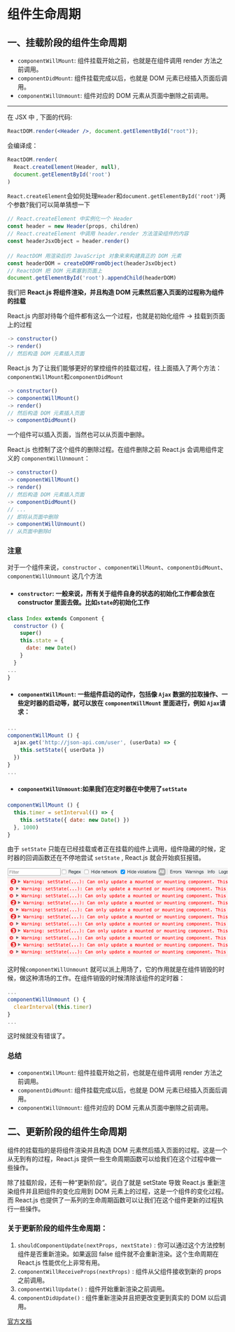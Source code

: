 # 组件生命周期

## 一、挂载阶段的组件生命周期

- `componentWillMount`: 组件挂载开始之前，也就是在组件调用 render 方法之前调用。
- `componentDidMount`: 组件挂载完成以后，也就是 DOM 元素已经插入页面后调用。
- `componentWillUnmount`: 组件对应的 DOM 元素从页面中删除之前调用。

---

在 JSX 中 , 下面的代码:

```jsx
ReactDOM.render(<Header />, document.getElementById("root"));
```

会编译成：

```JavaScript
ReactDOM.render(
  React.createElement(Header, null),
  document.getElementById('root')
)
```

`React.createElement`会如何处理`Header`和`document.getElementById('root')`两个参数?我们可以简单猜想一下

```JavaScript
// React.createElement 中实例化一个 Header
const header = new Header(props, children)
// React.createElement 中调用 header.render 方法渲染组件的内容
const headerJsxObject = header.render()

// ReactDOM 用渲染后的 JavaScript 对象来来构建真正的 DOM 元素
const headerDOM = createDOMFromObject(headerJsxObject)
// ReactDOM 把 DOM 元素塞到页面上
document.getElementById('root').appendChild(headerDOM)
```

我们把 **React.js 将组件渲染，并且构造 DOM 元素然后塞入页面的过程称为组件的挂载**

React.js 内部对待每个组件都有这么一个过程，也就是初始化组件 -> 挂载到页面上的过程

```JavaScript
-> constructor()
-> render()
// 然后构造 DOM 元素插入页面
```

React.js 为了让我们能够更好的掌控组件的挂载过程，往上面插入了两个方法：`componentWillMount`和`componentDidMount`

```JavaScript
-> constructor()
-> componentWillMount()
-> render()
// 然后构造 DOM 元素插入页面
-> componentDidMount()
```

一个组件可以插入页面，当然也可以从页面中删除。

React.js 也控制了这个组件的删除过程。在组件删除之前 React.js 会调用组件定义的 `componentWillUnmount`：

```JavaScript
-> constructor()
-> componentWillMount()
-> render()
// 然后构造 DOM 元素插入页面
-> componentDidMount()
// ...
// 即将从页面中删除
-> componentWillUnmount()
// 从页面中删除d
```

### 注意

对于一个组件来说，`constructor` 、`componentWillMount`、`componentDidMount`、`componentWillUnmount` 这几个方法

- #### `constructor`: 一般来说，所有关于组件自身的状态的初始化工作都会放在 constructor 里面去做。比如`state`的初始化工作

```jsx
class Index extends Component {
  constructor () {
    super()
    this.state = {
      date: new Date()
    }
  }
...
}
```

- #### `componentWillMount`: 一些组件启动的动作，包括像 `Ajax` 数据的拉取操作、一些定时器的启动等，就可以放在 `componentWillMount` 里面进行，例如 `Ajax`请求：

```jsx
...
componentWillMount () {
  ajax.get('http://json-api.com/user', (userData) => {
    this.setState({ userData })
  })
}
...
```

- #### `componentWillUnmount`:如果我们在定时器在中使用了`setState`

```jsx
componentWillMount () {
  this.timer = setInterval(() => {
    this.setState({ date: new Date() })
  }, 1000)
}
```

由于 `setState` 只能在已经挂载或者正在挂载的组件上调用，组件隐藏的时候，定时器的回调函数还在不停地尝试 `setState` , React.js 就会开始疯狂报错。

![挂载阶段的组件生命周期](./images/挂载阶段的组件生命周期.png)

这时候`componentWillUnmount` 就可以派上用场了，它的作用就是在组件销毁的时候，做这种清场的工作。在组件销毁的时候清除该组件的定时器：

```jsx
...
componentWillUnmount () {
  clearInterval(this.timer)
}
...
```

这时候就没有错误了。

### 总结

- `componentWillMount`: 组件挂载开始之前，也就是在组件调用 render 方法之前调用。
- `componentDidMount`: 组件挂载完成以后，也就是 DOM 元素已经插入页面后调用。
- `componentWillUnmount`: 组件对应的 DOM 元素从页面中删除之前调用。

## 二、更新阶段的组件生命周期

组件的挂载指的是将组件渲染并且构造 DOM 元素然后插入页面的过程。这是一个从无到有的过程，React.js 提供一些生命周期函数可以给我们在这个过程中做一些操作。

除了挂载阶段，还有一种“更新阶段”。说白了就是 setState 导致 React.js 重新渲染组件并且把组件的变化应用到 DOM 元素上的过程，这是一个组件的变化过程。而 React.js 也提供了一系列的生命周期函数可以让我们在这个组件更新的过程执行一些操作。

### 关于更新阶段的组件生命周期：

1. `shouldComponentUpdate(nextProps, nextState)` : 你可以通过这个方法控制组件是否重新渲染。如果返回 false 组件就不会重新渲染。这个生命周期在 React.js 性能优化上非常有用。
2. `componentWillReceiveProps(nextProps)` : 组件从父组件接收到新的 props 之前调用。
3. `componentWillUpdate()` : 组件开始重新渲染之前调用。
4. `componentDidUpdate()` : 组件重新渲染并且把更改变更到真实的 DOM 以后调用。

[官方文档](https://reactjs.org/docs/react-component.html)
